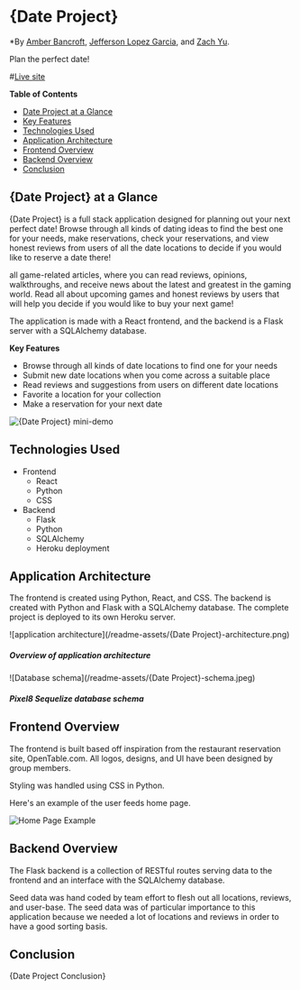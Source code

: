 # {Date Project}

*By [Amber Bancroft](https://github.com/AmberBancroft), [Jefferson Lopez Garcia](https://github.com/JeffersonGarcia15), and [Zach Yu](https://github.com/ZachMYu).

Plan the perfect date!

#[Live site](https://placeholder.herokuapp.com)

**Table of Contents**

* [Date Project at a Glance](https://github.com/zachmyu/DateProject)
* [Key Features](https://github.com/zachmyu/DateProject)
* [Technologies Used](https://github.com/zachmyu/DateProject)
* [Application Architecture](https://github.com/zachmyu/DateProject)
* [Frontend Overview](https://github.com/zachmyu/DateProject)
* [Backend Overview](https://github.com/zachmyu/DateProject)
* [Conclusion](https://github.com/zachmyu/DateProject)

## {Date Project} at a Glance

{Date Project} is a full stack application designed for planning out your next perfect date! Browse through all kinds of dating ideas to find the best one for your needs, make reservations, check your reservations, and view honest reviews from users of all the date locations to decide if you would like to reserve a date there!


all game-related articles, where you can read reviews, opinions, walkthroughs, and receive news about the latest and greatest in the gaming world. Read all about upcoming games and honest reviews by users that will help you decide if you would like to buy your next game!

The application is made with a React frontend, and the backend is a Flask server with a SQLAlchemy database.

**Key Features**

- Browse through all kinds of date locations to find one for your needs
- Submit new date locations when you come across a suitable place
- Read reviews and suggestions from users on different date locations
- Favorite a location for your collection
- Make a reservation for your next date

![{Date Project} mini-demo](/readme-assets/mini-demo.gif)

## Technologies Used

- Frontend
  - React
  - Python
  - CSS
- Backend
  - Flask
  - Python
  - SQLAlchemy
  - Heroku deployment

## Application Architecture

The frontend is created using Python, React, and CSS. The backend is created with Python and Flask with a SQLAlchemy database. The complete project is deployed to its own Heroku server.

![application architecture](/readme-assets/{Date Project}-architecture.png)

##### Overview of application architecture

![Database schema](/readme-assets/{Date Project}-schema.jpeg)

##### Pixel8 Sequelize database schema

## Frontend Overview

The frontend is built based off inspiration from the restaurant reservation site, OpenTable.com. All logos, designs, and UI have been designed by group members.

Styling was handled using CSS in Python.

Here's an example of the user feeds home page.

![Home Page Example](readme-assets/home-page.png)

## Backend Overview

The Flask backend is a collection of RESTful routes serving data to the frontend and an interface with the SQLAlchemy database.

Seed data was hand coded by team effort to flesh out all locations, reviews, and user-base. The seed data was of particular importance to this application because we needed a lot of locations and reviews in order to have a good sorting basis.

## Conclusion

{Date Project Conclusion}
